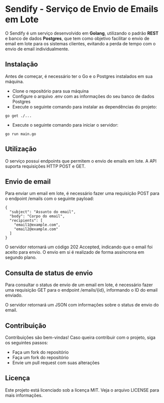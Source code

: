 # **Sendify** - Serviço de Envio de Emails em Lote

O Sendify é um serviço desenvolvido em **Golang**, utilizando o padrão **REST** e banco de dados **Postgres**, que tem como objetivo facilitar o envio de email em lote para os sistemas clientes, evitando a perda de tempo com o envio de email individualmente.

## **Instalação**

Antes de começar, é necessário ter o Go e o Postgres instalados em sua máquina.

* Clone o repositório para sua máquina
* Configure o arquivo .env com as informações do seu banco de dados Postgres
* Execute o seguinte comando para instalar as dependências do projeto:

```
go get ./...
```

* Execute o seguinte comando para iniciar o servidor:
```
go run main.go
```

## **Utilização**
O serviço possui endpoints que permitem o envio de emails em lote. A API suporta requisições HTTP POST e GET.

## **Envio de email**
Para enviar um email em lote, é necessário fazer uma requisição POST para o endpoint /emails com o seguinte payload:

```
{
  "subject": "Assunto do email",
  "body": "Corpo do email",
  "recipients": [
    "email1@example.com",
    "email2@example.com"
  ]
}

```

O servidor retornará um código 202 Accepted, indicando que o email foi aceito para envio. O envio em si é realizado de forma assíncrona em segundo plano.

## **Consulta de status de envio**
Para consultar o status de envio de um email em lote, é necessário fazer uma requisição GET para o endpoint /emails/{id}, informando o ID do email enviado.

O servidor retornará um JSON com informações sobre o status de envio do email.

## **Contribuição**
Contribuições são bem-vindas! Caso queira contribuir com o projeto, siga os seguintes passos:

* Faça um fork do repositório
* Faça um fork do repositório
* Envie um pull request com suas alterações

## **Licença**
Este projeto está licenciado sob a licença MIT. Veja o arquivo LICENSE para mais informações.